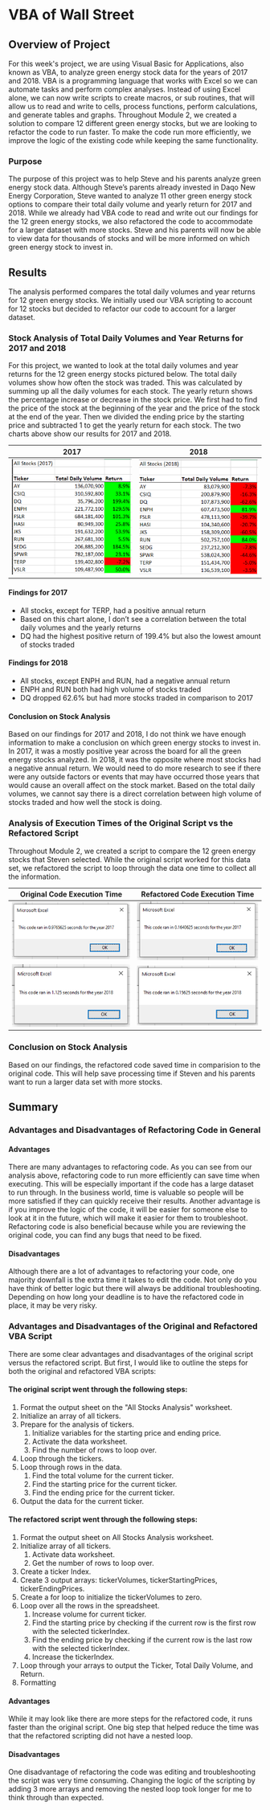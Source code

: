 # VBA of Wall Street

## Overview of Project
For this week's project, we are using Visual Basic for Applications, also known as VBA, to analyze green energy stock data for the years of 2017 and 2018. VBA is a programming language that works with Excel so we can automate tasks and perform complex analyses. Instead of using Excel alone, we can now write scripts to create macros, or sub routines, that will allow us to read and write to cells, process functions, perform calculations, and generate tables and graphs. Throughout Module 2, we created a solution to compare 12 different green energy stocks, but we are looking to refactor the code to run faster. To make the code run more efficiently, we improve the logic of the existing code while keeping the same functionality.

### Purpose
The purpose of this project was to help Steve and his parents analyze green energy stock data. Although Steve’s parents already invested in Daqo New Energy Corporation, Steve wanted to analyze 11 other green energy stock options to compare their total daily volume and yearly return for 2017 and 2018. While we already had VBA code to read and write out our findings for the 12 green energy stocks, we also refactored the code to accommodate for a larger dataset with more stocks. Steve and his parents will now be able to view data for thousands of stocks and will be more informed on which green energy stock to invest in.

## Results
The analysis performed compares the total daily volumes and year returns for 12 green energy stocks. We initially used our VBA scripting to account for 12 stocks but decided to refactor our code to account for a larger dataset.

### Stock Analysis of Total Daily Volumes and Year Returns for 2017 and 2018
For this project, we wanted to look at the total daily volumes and year returns for the 12 green energy stocks pictured below. The total daily volumes show how often the stock was traded. This was calculated by summing up all the daily volumes for each stock. The yearly return shows the percentage increase or decrease in the stock price. We first had to find the price of the stock at the beginning of the year and the price of the stock at the end of the year. Then we divided the ending price by the starting price and subtracted 1 to get the yearly return for each stock. The two charts above show our results for 2017 and 2018. 

|2017     |2018      |
|------------|-------------|
| ![VBA_Stock_Analysis_2017](/Resources/VBA_Stock_Analysis_2017.PNG)| ![VBA_Stock_Analysis_2018](/Resources/VBA_Stock_Analysis_2018.PNG)|

#### Findings for 2017
- All stocks, except for TERP, had a positive annual return
- Based on this chart alone, I don’t see a correlation between the total daily volumes and the yearly returns 
- DQ had the highest positive return of 199.4% but also the lowest amount of stocks traded

#### Findings for 2018
- All stocks, except ENPH and RUN, had a negative annual return
- ENPH and RUN both had high volume of stocks traded
- DQ dropped 62.6% but had more stocks traded in comparison to 2017

#### Conclusion on Stock Analysis
Based on our findings for 2017 and 2018, I do not think we have enough information to make a conclusion on which green energy stocks to invest in. In 2017, it was a mostly positive year across the board for all the green energy stocks analyzed. In 2018, it was the opposite where most stocks had a negative annual return. We would need to do more research to see if there were any outside factors or events that may have occurred those years that would cause an overall affect on the stock market. Based on the total daily volumes, we cannot say there is a direct correlation between high volume of stocks traded and how well the stock is doing.

### Analysis of Execution Times of the Original Script vs the Refactored Script
Throughout Module 2, we created a script to compare the 12 green energy stocks that Steven selected. While the original script worked for this data set, we refactored the script to loop through the data one time to collect all the information.

|Original Code Execution Time     |Refactored Code Execution Time      |
|------------|-------------|
|![VBA_Challenge_Original_2017](/Resources/VBA_Challege_Original_2017.PNG)|![VBA_Challenge_2017](/Resources//VBA_Challenge_2017.PNG)|
|![VBA_Challenge_Original_2018](/Resources/VBA_Challenge_Original_2018.PNG)|![VBA_Challenge_2018](/Resources//VBA_Challenge_2018.PNG)|

### Conclusion on Stock Analysis
Based on our findings, the refactored code saved time in comparision to the original code. This will help save processing time if Steven and his parents want to run a larger data set with more stocks.

## Summary

### Advantages and Disadvantages of Refactoring Code in General

#### Advantages
There are many advantages to refactoring code. As you can see from our analysis above, refactoring code to run more efficiently can save time when executing. This will be especially important if the code has a large dataset to run through. In the business world, time is valuable so people will be more satisfied if they can quickly receive their results. Another advantage is if you improve the logic of the code, it will be easier for someone else to look at it in the future, which will make it easier for them to troubleshoot. Refactoring code is also beneficial because while you are reviewing the original code, you can find any bugs that need to be fixed.

#### Disadvantages
Although there are a lot of advantages to refactoring your code, one majority downfall is the extra time it takes to edit the code. Not only do you have think of better logic but there will always be additional troubleshooting. Depending on how long your deadline is to have the refactored code in place, it may be very risky.

### Advantages and Disadvantages of the Original and Refactored VBA Script
There are some clear advantages and disadvantages of the original script versus the refactored script. But first, I would like to outline the steps for both the original and refactored VBA scripts:

#### The original script went through the following steps:
1. Format the output sheet on the "All Stocks Analysis" worksheet.
2. Initialize an array of all tickers.
3. Prepare for the analysis of tickers.
    1. Initialize variables for the starting price and ending price.
    2. Activate the data worksheet.
    3. Find the number of rows to loop over. 
4. Loop through the tickers.
5. Loop through rows in the data.
    1. Find the total volume for the current ticker.
    2. Find the starting price for the current ticker.
    3. Find the ending price for the current ticker.
6. Output the data for the current ticker.

#### The refactored script went through the following steps:
1. Format the output sheet on All Stocks Analysis worksheet.
2. Initialize array of all tickers.
    1. Activate data worksheet.
    2. Get the number of rows to loop over.
3. Create a ticker Index.
4. Create 3 output arrays: tickerVolumes, tickerStartingPrices, tickerEndingPrices.
5. Create a for loop to initialize the tickerVolumes to zero.
6. Loop over all the rows in the spreadsheet.
    1. Increase volume for current ticker.
    2. Find the starting price by checking if the current row is the first row with the selected tickerIndex.
    3. Find the ending price by checking if the current row is the last row with the selected tickerIndex. 
    4. Increase the tickerIndex.
7. Loop through your arrays to output the Ticker, Total Daily Volume, and Return.
8. Formatting

#### Advantages
While it may look like there are more steps for the refactored code, it runs faster than the original script. One big step that helped reduce the time was that the refactored scripting did not have a nested loop.

#### Disadvantages
One disadvantage of refactoring the code was editing and troubleshooting the script was very time consuming. Changing the logic of the scripting by adding 3 more arrays and removing the nested loop took longer for me to think through than expected.
